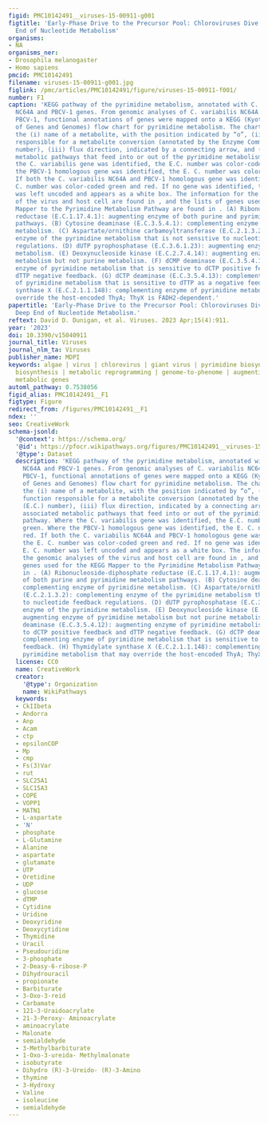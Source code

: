 ```yaml
---
figid: PMC10142491__viruses-15-00911-g001
figtitle: 'Early-Phase Drive to the Precursor Pool: Chloroviruses Dive into the Deep
  End of Nucleotide Metabolism'
organisms:
- NA
organisms_ner:
- Drosophila melanogaster
- Homo sapiens
pmcid: PMC10142491
filename: viruses-15-00911-g001.jpg
figlink: /pmc/articles/PMC10142491/figure/viruses-15-00911-f001/
number: F1
caption: 'KEGG pathway of the pyrimidine metabolism, annotated with C. variabilis
  NC64A and PBCV-1 genes. From genomic analyses of C. variabilis NC64A and the Chlorovirus
  PBCV-1, functional annotations of genes were mapped onto a KEGG (Kyoto Encyclopedia
  of Genes and Genomes) flow chart for pyrimidine metabolism. The chart indicates
  the (i) name of a metabolite, with the position indicated by “o”, (ii) enzyme function
  responsible for a metabolite conversion (annotated by the Enzyme Commission (E.C.)
  number), (iii) flux direction, indicated by a connecting arrow, and (iv) associated
  metabolic pathways that feed into or out of the pyrimidine metabolism pathway. Where
  the C. variabilis gene was identified, the E.C. number was color-coded green. Where
  the PBCV-1 homologous gene was identified, the E. C. number was color-coded red.
  If both the C. variabilis NC64A and PBCV-1 homologous gene was identified, the E.
  C. number was color-coded green and red. If no gene was identified, the E. C. number
  was left uncoded and appears as a white box. The information for the genomic analyses
  of the virus and host cell are found in , and the lists of genes used for the KEGG
  Mapper to the Pyrimidine Metabolism Pathway are found in . (A) Ribonucleoside-diphosphate
  reductase (E.C.1.17.4.1): augmenting enzyme of both purine and pyrimidine metabolism
  pathways. (B) Cytosine deaminase (E.C.3.5.4.1): complementing enzyme of pyrimidine
  metabolism. (C) Aspartate/ornithine carbamoyltransferase (E.C.2.1.3.2): complementing
  enzyme of the pyrimidine metabolism that is not sensitive to nucleotide feedback
  regulations. (D) dUTP pyrophosphatase (E.C.3.6.1.23): augmenting enzyme of the pyrimidine
  metabolism. (E) Deoxynucleoside kinase (E.C.2.7.4.14): augmenting enzyme of pyrimidine
  metabolism but not purine metabolism. (F) dCMP deaminase (E.C.3.5.4.12): augmenting
  enzyme of pyrimidine metabolism that is sensitive to dCTP positive feedback and
  dTTP negative feedback. (G) dCTP deaminase (E.C.3.5.4.13): complementing enzyme
  of pyrimidine metabolism that is sensitive to dTTP as a negative feedback. (H) Thymidylate
  synthase X (E.C.2.1.1.148): complementing enzyme of pyrimidine metabolism that may
  override the host-encoded ThyA; ThyX is FADH2-dependent.'
papertitle: 'Early-Phase Drive to the Precursor Pool: Chloroviruses Dive into the
  Deep End of Nucleotide Metabolism.'
reftext: David D. Dunigan, et al. Viruses. 2023 Apr;15(4):911.
year: '2023'
doi: 10.3390/v15040911
journal_title: Viruses
journal_nlm_ta: Viruses
publisher_name: MDPI
keywords: algae | virus | chlorovirus | giant virus | pyrimidine biosynthesis | nucleotide
  biosynthesis | metabolic reprogramming | genome-to-phenome | augmenting/auxiliary
  metabolic genes
automl_pathway: 0.7538056
figid_alias: PMC10142491__F1
figtype: Figure
redirect_from: /figures/PMC10142491__F1
ndex: ''
seo: CreativeWork
schema-jsonld:
  '@context': https://schema.org/
  '@id': https://pfocr.wikipathways.org/figures/PMC10142491__viruses-15-00911-g001.html
  '@type': Dataset
  description: 'KEGG pathway of the pyrimidine metabolism, annotated with C. variabilis
    NC64A and PBCV-1 genes. From genomic analyses of C. variabilis NC64A and the Chlorovirus
    PBCV-1, functional annotations of genes were mapped onto a KEGG (Kyoto Encyclopedia
    of Genes and Genomes) flow chart for pyrimidine metabolism. The chart indicates
    the (i) name of a metabolite, with the position indicated by “o”, (ii) enzyme
    function responsible for a metabolite conversion (annotated by the Enzyme Commission
    (E.C.) number), (iii) flux direction, indicated by a connecting arrow, and (iv)
    associated metabolic pathways that feed into or out of the pyrimidine metabolism
    pathway. Where the C. variabilis gene was identified, the E.C. number was color-coded
    green. Where the PBCV-1 homologous gene was identified, the E. C. number was color-coded
    red. If both the C. variabilis NC64A and PBCV-1 homologous gene was identified,
    the E. C. number was color-coded green and red. If no gene was identified, the
    E. C. number was left uncoded and appears as a white box. The information for
    the genomic analyses of the virus and host cell are found in , and the lists of
    genes used for the KEGG Mapper to the Pyrimidine Metabolism Pathway are found
    in . (A) Ribonucleoside-diphosphate reductase (E.C.1.17.4.1): augmenting enzyme
    of both purine and pyrimidine metabolism pathways. (B) Cytosine deaminase (E.C.3.5.4.1):
    complementing enzyme of pyrimidine metabolism. (C) Aspartate/ornithine carbamoyltransferase
    (E.C.2.1.3.2): complementing enzyme of the pyrimidine metabolism that is not sensitive
    to nucleotide feedback regulations. (D) dUTP pyrophosphatase (E.C.3.6.1.23): augmenting
    enzyme of the pyrimidine metabolism. (E) Deoxynucleoside kinase (E.C.2.7.4.14):
    augmenting enzyme of pyrimidine metabolism but not purine metabolism. (F) dCMP
    deaminase (E.C.3.5.4.12): augmenting enzyme of pyrimidine metabolism that is sensitive
    to dCTP positive feedback and dTTP negative feedback. (G) dCTP deaminase (E.C.3.5.4.13):
    complementing enzyme of pyrimidine metabolism that is sensitive to dTTP as a negative
    feedback. (H) Thymidylate synthase X (E.C.2.1.1.148): complementing enzyme of
    pyrimidine metabolism that may override the host-encoded ThyA; ThyX is FADH2-dependent.'
  license: CC0
  name: CreativeWork
  creator:
    '@type': Organization
    name: WikiPathways
  keywords:
  - CkIIbeta
  - Andorra
  - Anp
  - Acam
  - ctp
  - epsilonCOP
  - Mp
  - cmp
  - Fs(3)Var
  - rut
  - SLC25A1
  - SLC15A3
  - COPE
  - VOPP1
  - MATN1
  - L-aspartate
  - 'N'
  - phosphate
  - L-Glutamine
  - Alanine
  - aspartate
  - glutamate
  - UTP
  - Oretidine
  - UDP
  - glucose
  - dTMP
  - Cytidine
  - Uridine
  - Deoxyridine
  - Deoxycytidine
  - Thymidine
  - Uracil
  - Pseudouridine
  - 3-phosphate
  - 2-Deasy-6-ribose-P
  - Dihydrouracil
  - propionate
  - Barbiturate
  - 3-Oxo-3-reid
  - Carbamate
  - 121-3-Uraidoacrylate
  - 21-3-Peroxy- Aminoacrylate
  - aminoacrylate
  - Malonate
  - semialdehyde
  - 3-Methylbarbiturate
  - 1-Oxo-3-ureida- Methylmalonate
  - isobutyrate
  - Dihydro (R)-3-Ureido- (R)-3-Amino
  - thymine
  - 3-Hydroxy
  - Valine
  - isoleucine
  - semialdehyde
---
```

